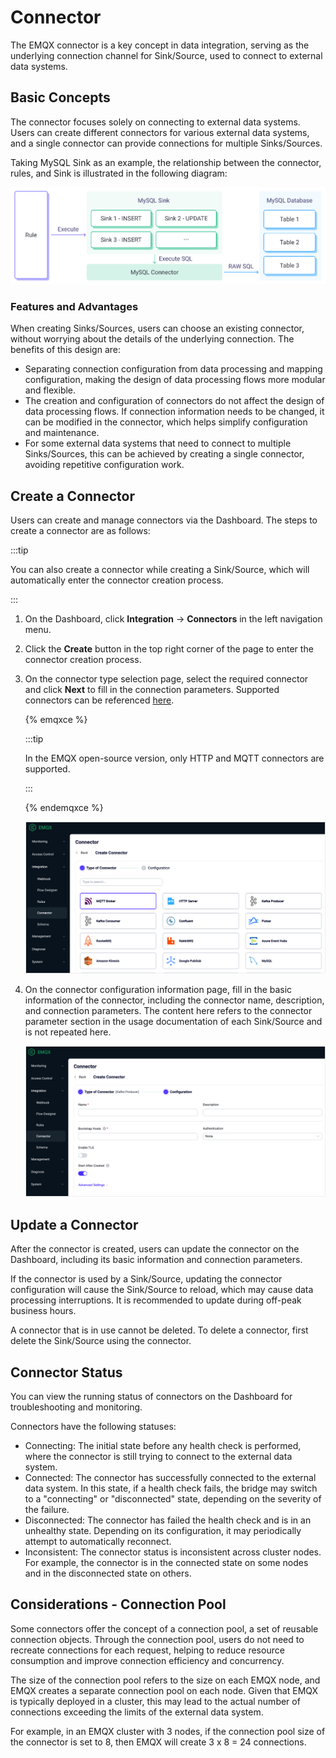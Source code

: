 # Connector

The EMQX connector is a key concept in data integration, serving as the underlying connection channel for Sink/Source, used to connect to external data systems.

## Basic Concepts

The connector focuses solely on connecting to external data systems. Users can create different connectors for various external data systems, and a single connector can provide connections for multiple Sinks/Sources.

Taking MySQL Sink as an example, the relationship between the connector, rules, and Sink is illustrated in the following diagram:

![EMQX Connector Concept](./assets/connector-sink.jpg)

### Features and Advantages

When creating Sinks/Sources, users can choose an existing connector, without worrying about the details of the underlying connection. The benefits of this design are:

- Separating connection configuration from data processing and mapping configuration, making the design of data processing flows more modular and flexible.
- The creation and configuration of connectors do not affect the design of data processing flows. If connection information needs to be changed, it can be modified in the connector, which helps simplify configuration and maintenance.
- For some external data systems that need to connect to multiple Sinks/Sources, this can be achieved by creating a single connector, avoiding repetitive configuration work.

## Create a Connector

Users can create and manage connectors via the Dashboard. The steps to create a connector are as follows:

:::tip 

You can also create a connector while creating a Sink/Source, which will automatically enter the connector creation process. 

:::

1. On the Dashboard, click **Integration** -> **Connectors** in the left navigation menu.

2. Click the **Create** button in the top right corner of the page to enter the connector creation process.

3. On the connector type selection page, select the required connector and click **Next** to fill in the connection parameters. Supported connectors can be referenced [here](./data-bridges.md#supported-integrations).

   {% emqxce %}

   :::tip 

   In the EMQX open-source version, only HTTP and MQTT connectors are supported. 

   :::

   {% endemqxce %}

   ![EMQX Select Connector](./assets/choose-connector-type.png)

4. On the connector configuration information page, fill in the basic information of the connector, including the connector name, description, and connection parameters. The content here refers to the connector parameter section in the usage documentation of each Sink/Source and is not repeated here.

   ![EMQX Connector Configuration](./assets/config-connector.png)

## Update a Connector

After the connector is created, users can update the connector on the Dashboard, including its basic information and connection parameters.

If the connector is used by a Sink/Source, updating the connector configuration will cause the Sink/Source to reload, which may cause data processing interruptions. It is recommended to update during off-peak business hours.

A connector that is in use cannot be deleted. To delete a connector, first delete the Sink/Source using the connector.

## Connector Status

You can view the running status of connectors on the Dashboard for troubleshooting and monitoring.

Connectors have the following statuses:

- Connecting: The initial state before any health check is performed, where the connector is still trying to connect to the external data system.
- Connected: The connector has successfully connected to the external data system. In this state, if a health check fails, the bridge may switch to a "connecting" or "disconnected" state, depending on the severity of the failure.
- Disconnected: The connector has failed the health check and is in an unhealthy state. Depending on its configuration, it may periodically attempt to automatically reconnect.
- Inconsistent: The connector status is inconsistent across cluster nodes. For example, the connector is in the connected state on some nodes and in the disconnected state on others.

## Considerations - Connection Pool

Some connectors offer the concept of a connection pool, a set of reusable connection objects. Through the connection pool, users do not need to recreate connections for each request, helping to reduce resource consumption and improve connection efficiency and concurrency.

The size of the connection pool refers to the size on each EMQX node, and EMQX creates a separate connection pool on each node. Given that EMQX is typically deployed in a cluster, this may lead to the actual number of connections exceeding the limits of the external data system.

For example, in an EMQX cluster with 3 nodes, if the connection pool size of the connector is set to 8, then EMQX will create 3 x 8 = 24 connections.
